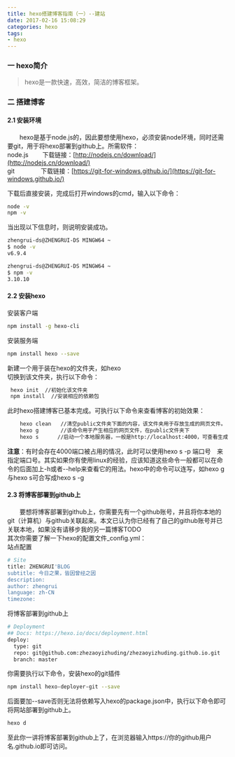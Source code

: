```yaml
---
title: hexo搭建博客指南（一）--建站
date: 2017-02-16 15:08:29
categories: hexo
tags:
- hexo
---
```

### 一 hexo简介   

> hexo是一款快速，高效，简洁的博客框架。

### 二 搭建博客   

#### 2.1 安装环境

&emsp;&emsp;hexo是基于node.js的，因此要想使用hexo，必须安装node环境，同时还需要git，用于将hexo部署到github上。所需软件：  
node.js &emsp;&emsp;下载链接：[http://nodejs.cn/download/](http://nodejs.cn/download/)  
git &emsp;&emsp;&emsp;&emsp;下载链接：[https://git-for-windows.github.io/](https://git-for-windows.github.io/)  


下载后直接安装，完成后打开windows的cmd，输入以下命令：  

``` bash
node -v    
npm -v 
```        

当出现以下信息时，则说明安装成功。    
   
``` bash
zhengrui-ds@ZHENGRUI-DS MINGW64 ~
$ node -v
v6.9.4

zhengrui-ds@ZHENGRUI-DS MINGW64 ~
$ npm -v
3.10.10
```


#### 2.2 安装hexo    

安装客户端   

```bash
npm install -g hexo-cli    
```   

安装服务端  

```bash
npm install hexo --save   
```   

新建一个用于装在hexo的文件夹，如hexo  
切换到该文件夹，执行以下命令：   

```bash
 hexo init  //初始化该文件夹  
 npm install  //安装相应的依赖包
```    

此时hexo搭建博客已基本完成。可执行以下命令来查看博客的初始效果：  

```bash
	hexo clean   //清空public文件夹下面的内容，该文件夹用于存放生成的网页文件。  
	hexo g       //该命令用于产生相应的网页文件，在public文件夹下  
	hexo s      //启动一个本地服务器，一般是http://localhost:4000，可查看生成的网页情况。
```    

**注意**：有时会存在4000端口被占用的情况，此时可以使用hexo s -p 端口号&emsp;来指定端口号。其实如果你有使用linux的经验，应该知道这些命令一般都可以在命令的后面加上-h或者--help来查看它的用法。hexo中的命令可以连写，如hexo g与hexo s可合写成hexo s -g  

#### 2.3 将博客部署到github上  
&emsp;&emsp;要想将博客部署到github上，你需要先有一个github账号，并且将你本地的git（计算机）与github关联起来。本文已认为你已经有了自己的github账号并已关联本地，如果没有请移步我的另一篇博客TODO  
其次你需要了解一下hexo的配置文件_config.yml：  
站点配置
``` bash
# Site
title: ZHENGRUI'BLOG
subtitle: 今日之果，皆因曾经之因
description:
author: zhengrui
language: zh-CN
timezone:
``` 
将博客部署到github上  
``` bash
# Deployment
## Docs: https://hexo.io/docs/deployment.html
deploy:
  type: git
  repo: git@github.com:zhezaoyizhuding/zhezaoyizhuding.github.io.git
  branch: master
```  
你需要执行以下命令，安装hexo的git插件  

```bash
npm install hexo-deployer-git --save
```    

后面要加--save否则无法将依赖写入hexo的package.json中，执行以下命令即可将网站部署到github上。  

```bash
hexo d
```  

至此你一讲将博客部署到github上了，在浏览器输入https://你的github用户名.github.io即可访问。